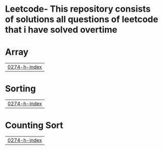 # Leetcode- This repository consists of solutions all questions of leetcode that i have solved overtime


# Array
|  |
| ------- |
| [0274-h-index](https://github.com/MAHIC-1201/My-Leetcode-Solutions/tree/master/0274-h-index) |
# Sorting
|  |
| ------- |
| [0274-h-index](https://github.com/MAHIC-1201/My-Leetcode-Solutions/tree/master/0274-h-index) |
# Counting Sort
|  |
| ------- |
| [0274-h-index](https://github.com/MAHIC-1201/My-Leetcode-Solutions/tree/master/0274-h-index) |